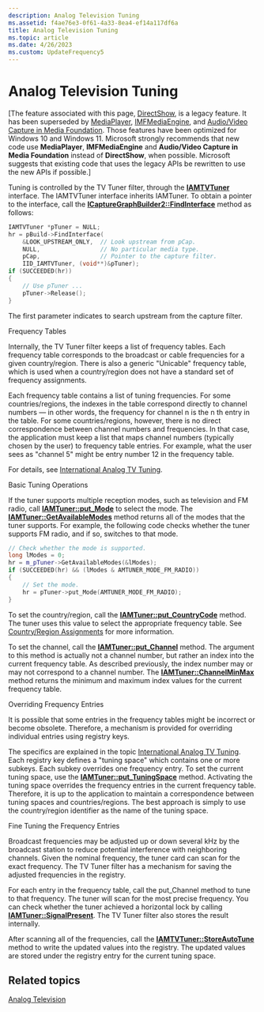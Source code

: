 ```yaml
---
description: Analog Television Tuning
ms.assetid: f4ae76e3-0f61-4a33-8ea4-ef14a117df6a
title: Analog Television Tuning
ms.topic: article
ms.date: 4/26/2023
ms.custom: UpdateFrequency5
---
```


# Analog Television Tuning

\[The feature associated with this page, [DirectShow](/windows/win32/directshow/directshow), is a legacy feature. It has been superseded by [MediaPlayer](/uwp/api/Windows.Media.Playback.MediaPlayer), [IMFMediaEngine](/windows/win32/api/mfmediaengine/nn-mfmediaengine-imfmediaengine), and [Audio/Video Capture in Media Foundation](windows/win32/medfound/audio-video-capture-in-media-foundation). Those features have been optimized for Windows 10 and Windows 11. Microsoft strongly recommends that new code use **MediaPlayer**, **IMFMediaEngine** and **Audio/Video Capture in Media Foundation** instead of **DirectShow**, when possible. Microsoft suggests that existing code that uses the legacy APIs be rewritten to use the new APIs if possible.\]

Tuning is controlled by the TV Tuner filter, through the [**IAMTVTuner**](/windows/desktop/api/Strmif/nn-strmif-iamtvtuner) interface. The IAMTVTuner interface inherits IAMTuner. To obtain a pointer to the interface, call the [**ICaptureGraphBuilder2::FindInterface**](/windows/desktop/api/Strmif/nf-strmif-icapturegraphbuilder2-findinterface) method as follows:


```C++
IAMTVTuner *pTuner = NULL;
hr = pBuild->FindInterface(
    &LOOK_UPSTREAM_ONLY,  // Look upstream from pCap.
    NULL,                 // No particular media type.
    pCap,                 // Pointer to the capture filter.
    IID_IAMTVTuner, (void**)&pTuner);
if (SUCCEEDED(hr))
{
    // Use pTuner ...
    pTuner->Release();
}
```



The first parameter indicates to search upstream from the capture filter.

Frequency Tables

Internally, the TV Tuner filter keeps a list of frequency tables. Each frequency table corresponds to the broadcast or cable frequencies for a given country/region. There is also a generic "Unicable" frequency table, which is used when a country/region does not have a standard set of frequency assignments.

Each frequency table contains a list of tuning frequencies. For some countries/regions, the indexes in the table correspond directly to channel numbers — in other words, the frequency for channel n is the n th entry in the table. For some countries/regions, however, there is no direct correspondence between channel numbers and frequencies. In that case, the application must keep a list that maps channel numbers (typically chosen by the user) to frequency table entries. For example, what the user sees as "channel 5" might be entry number 12 in the frequency table.

For details, see [International Analog TV Tuning](international-analog-tv-tuning.md).

Basic Tuning Operations

If the tuner supports multiple reception modes, such as television and FM radio, call [**IAMTuner::put\_Mode**](/windows/desktop/api/Strmif/nf-strmif-iamtuner-put_mode) to select the mode. The [**IAMTuner::GetAvailableModes**](/windows/desktop/api/Strmif/nf-strmif-iamtuner-getavailablemodes) method returns all of the modes that the tuner supports. For example, the following code checks whether the tuner supports FM radio, and if so, switches to that mode.


```C++
// Check whether the mode is supported.
long lModes = 0;
hr = m_pTuner->GetAvailableModes(&lModes);
if (SUCCEEDED(hr) && (lModes & AMTUNER_MODE_FM_RADIO))
{
    // Set the mode.
    hr = pTuner->put_Mode(AMTUNER_MODE_FM_RADIO);
}
```



To set the country/region, call the [**IAMTuner::put\_CountryCode**](/windows/desktop/api/Strmif/nf-strmif-iamtuner-put_countrycode) method. The tuner uses this value to select the appropriate frequency table. See [Country/Region Assignments](country-region-assignments.md) for more information.

To set the channel, call the [**IAMTuner::put\_Channel**](/windows/desktop/api/Strmif/nf-strmif-iamtuner-put_channel) method. The argument to this method is actually not a channel number, but rather an index into the current frequency table. As described previously, the index number may or may not correspond to a channel number. The [**IAMTuner::ChannelMinMax**](/windows/desktop/api/Strmif/nf-strmif-iamtuner-channelminmax) method returns the minimum and maximum index values for the current frequency table.

Overriding Frequency Entries

It is possible that some entries in the frequency tables might be incorrect or become obsolete. Therefore, a mechanism is provided for overriding individual entries using registry keys.

The specifics are explained in the topic [International Analog TV Tuning](international-analog-tv-tuning.md). Each registry key defines a "tuning space" which contains one or more subkeys. Each subkey overrides one frequency entry. To set the current tuning space, use the [**IAMTuner::put\_TuningSpace**](/windows/desktop/api/Strmif/nf-strmif-iamtuner-put_tuningspace) method. Activating the tuning space overrides the frequency entries in the current frequency table. Therefore, it is up to the application to maintain a correspondence between tuning spaces and countries/regions. The best approach is simply to use the country/region identifier as the name of the tuning space.

Fine Tuning the Frequency Entries

Broadcast frequencies may be adjusted up or down several kHz by the broadcast station to reduce potential interference with neighboring channels. Given the nominal frequency, the tuner card can scan for the exact frequency. The TV Tuner filter has a mechanism for saving the adjusted frequencies in the registry.

For each entry in the frequency table, call the put\_Channel method to tune to that frequency. The tuner will scan for the most precise frequency. You can check whether the tuner achieved a horizontal lock by calling [**IAMTuner::SignalPresent**](/windows/desktop/api/Strmif/nf-strmif-iamtuner-signalpresent). The TV Tuner filter also stores the result internally.

After scanning all of the frequencies, call the [**IAMTVTuner::StoreAutoTune**](/windows/desktop/api/Strmif/nf-strmif-iamtvtuner-storeautotune) method to write the updated values into the registry. The updated values are stored under the registry entry for the current tuning space.

## Related topics

<dl> <dt>

[Analog Television](analog-television.md)
</dt> </dl>

 

 



